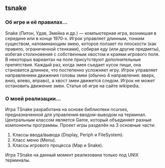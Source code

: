 tsnake
-------------
### Об игре и её правилах...
Snake (Питон, Удав, Змейка и др.) — компьютерная игра, возникшая в середине или в конце 1970-х. Игрок управляет длинным, тонким существом, напоминающим змею, которое ползает по плоскости (как правило, ограниченной стенками), собирая еду (или другие предметы), избегая столкновения с собственным хвостом и краями игрового поля. В некоторых вариантах на поле присутствуют дополнительные препятствия. Каждый раз, когда змея съедает кусок пищи, она становится длиннее, что постепенно усложняет игру. Игрок управляет направлением движения головы змеи (обычно 4 направления: вверх, вниз, влево, вправо), а хвост змеи движется следом. Игрок не может остановить движение змеи. Статья об игре на сайте wikipedia.
### О моей реализации...
Игра TSnake разработана на основе библиотеки ncurses, предназначенной для управления вводом-выводом на терминал. Центральным классом является Game, который объединяет разные компоненты программы. Проект игры разделён на 3 основные части:

1. Классы ввода/вывода (Display, Periph и FileSystem).
2. Класс меню (Menu).
3. Классы игрового процесса (Map и Snake).

Игра TSnake на данный момент реализована только под UNIX терминалы.
